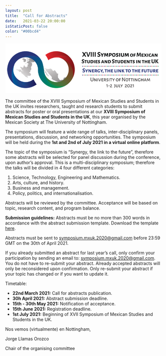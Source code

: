 ```yaml
---
layout: post
title:  "Call for Abstracts"
date:   2021-03-22 20:00:00
isStaticPost: false
color: "#00bcd4"
---
```

![Symposium](../img/sections-background/Logo-New-Horizontal-small.png)

The committee of the XVIII Symposium of Mexican Studies and Students in the UK invites researchers, taught and research students to submit abstracts for poster or oral presentations at our __XVIII Symposium of Mexican Studies and Students in the UK__, this year organised by the Mexican Society at The University of Nottingham.

The symposium will feature a wide range of talks, inter-disciplinary panels, presentations, discussion, and networking opportunities. The symposium will be held during the __1st and 2nd of July 2021 in a virtual online platform__.  

The topic of the symposium is “Synergy, the link to the future”, therefore some abstracts will be selected for panel discussion during the conference, upon author’s approval. This is a multi-disciplinary symposium; therefore the talks will be divided in 4 four different categories:


1. Science, Technology, Engineering and Mathematics.
2. Arts, culture, and history.
3. Business and management.
4. Policy, politics, and internationalisation.

Abstracts will be reviewed by the committee. Acceptance will be based on topic, research content, and program balance.  

__Submission guidelines:__ Abstracts must be no more than 300 words in accordance with the abstract submission template. Download the template [here](../assets/Abstract_Template_2021.docx).

Abstracts must be sent to [symposium.mxuk.2020@gmail.com](mailto:symposium.mxuk.2020@gmail.com) before 23:59 GMT on the 30th of April 2021.

If you already submitted an abstract for last year’s call, only confirm your participation by sending an email to: [symposium.mxuk.2020@gmail.com](mailto:symposium.mxuk.2020@gmail.com).  You do not have to re-submit your abstract. Already accepted abstracts will only be reconsidered upon confirmation. Only re-submit your abstract if your topic has changed or if you want to update it.  

Timetable:
* __22nd March 2021:__ Call for abstracts publication.
* __30h April 2021:__ Abstract submission deadline.
* __15th - 30th May 2021:__ Notification of acceptance.
* __15th June 2021:__ Registration deadline.
* __1st July 2021:__ Beginning of XVII Symposium of Mexican Studies and Students in the UK.

Nos vemos (virtualmente) en Nottingham,

Jorge Llamas Orozco

Chair of the organising committee
